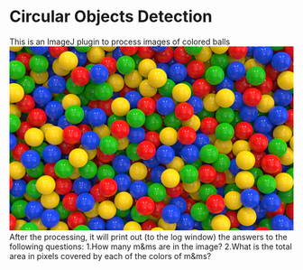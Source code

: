 # Circular Objects Detection
This is an ImageJ plugin to process images of colored balls ![colored_balls](https://github.com/zheliu422/Circular-Objects-Detection/blob/master/colored_balls.png) 
After the processing, it will print out (to the log window) the answers to the following questions:
1.How many m&ms are in the image? 
2.What is the total area in pixels covered by each of the colors of m&ms?
